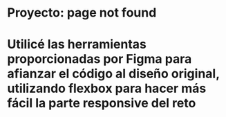  # Proyecto: page not found
 # Utilicé las herramientas proporcionadas por Figma para afianzar el código al diseño original, utilizando flexbox para hacer más fácil la parte responsive del reto
